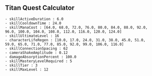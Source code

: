 ## Titan Quest Calculator

    - skillActiveDuration : 6.0
    - skillCooldownTime : 24.0
    - skillManaCost : [64.0, 68.0, 72.0, 76.0, 80.0, 84.0, 88.0, 92.0, 96.0, 100.0, 104.0, 108.0, 112.0, 116.0, 120.0, 124.0]
    - skillUltimateLevel : 16
    - characterLifeRegen : [10.0, 17.0, 24.0, 31.0, 38.0, 45.0, 51.0, 59.0, 65.0, 71.0, 77.0, 85.0, 92.0, 99.0, 106.0, 116.0]
    - skillConnectionSpacing : 62
    - cameraShakeAmplitude : 0.12
    - damageAbsorptionPercent : 100.0
    - skillMasteryLevelRequired : 5
    - skillTier : 3
    - skillMaxLevel : 12
